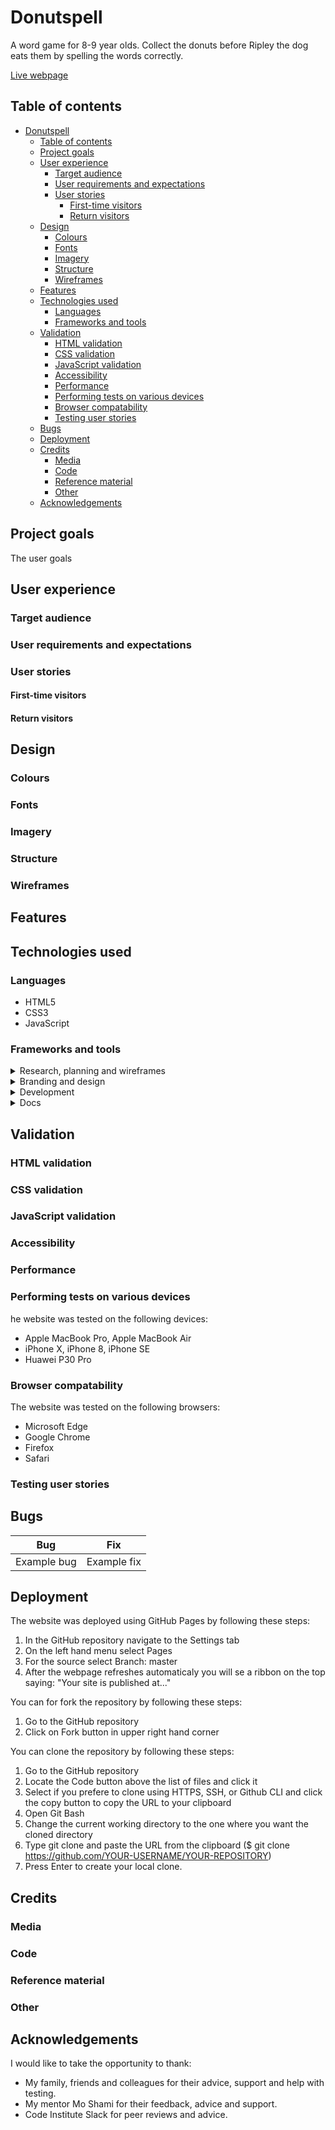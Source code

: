 # Donutspell

A word game for 8-9 year olds. Collect the donuts before Ripley the dog eats them by spelling the words correctly.

[Live webpage](https://lucywoodman.github.io/donutspell/)

## Table of contents

- [Donutspell](#donutspell)
  - [Table of contents](#table-of-contents)
  - [Project goals](#project-goals)
  - [User experience](#user-experience)
    - [Target audience](#target-audience)
    - [User requirements and expectations](#user-requirements-and-expectations)
    - [User stories](#user-stories)
      - [First-time visitors](#first-time-visitors)
      - [Return visitors](#return-visitors)
  - [Design](#design)
    - [Colours](#colours)
    - [Fonts](#fonts)
    - [Imagery](#imagery)
    - [Structure](#structure)
    - [Wireframes](#wireframes)
  - [Features](#features)
  - [Technologies used](#technologies-used)
    - [Languages](#languages)
    - [Frameworks and tools](#frameworks-and-tools)
  - [Validation](#validation)
    - [HTML validation](#html-validation)
    - [CSS validation](#css-validation)
    - [JavaScript validation](#javascript-validation)
    - [Accessibility](#accessibility)
    - [Performance](#performance)
    - [Performing tests on various devices](#performing-tests-on-various-devices)
    - [Browser compatability](#browser-compatability)
    - [Testing user stories](#testing-user-stories)
  - [Bugs](#bugs)
  - [Deployment](#deployment)
  - [Credits](#credits)
    - [Media](#media)
    - [Code](#code)
    - [Reference material](#reference-material)
    - [Other](#other)
  - [Acknowledgements](#acknowledgements)


## Project goals

The user goals

## User experience

### Target audience

### User requirements and expectations

### User stories

#### First-time visitors

#### Return visitors

## Design

### Colours

### Fonts

### Imagery

### Structure

### Wireframes

## Features

## Technologies used

### Languages

- HTML5
- CSS3
- JavaScript

### Frameworks and tools

<details><summary>Research, planning and wireframes</summary>
<ol>
   <li>VSCode (markdown)</li>
   <li>Figma for wireframes and notes</li>
</ol>
</details>

<details><summary>Branding and design</summary>
<ol>
   <li>Figma</li>
   <li>Google Fonts and Phosphoricons</li>
   <li>Blush illustrations</li>
</ol>
</details>

<details><summary>Development</summary>
<ol>
   <li>Git and GitHub</li>
   <li>VSCode</li>
   <li>Figma's Favvy Favicon Exporter plugin</li>
</ol>
</details>

<details><summary>Docs</summary>
<ol>
   <li>VSCode (markdown)</li>
   <li>Am I Responsive for the mockup</li>
   <li>CloudApp for screenshots</li>
</ol>
</details>

## Validation

### HTML validation

### CSS validation

### JavaScript validation

### Accessibility

### Performance

### Performing tests on various devices

he website was tested on the following devices:

- Apple MacBook Pro, Apple MacBook Air
- iPhone X, iPhone 8, iPhone SE
- Huawei P30 Pro

### Browser compatability

The website was tested on the following browsers:

- Microsoft Edge
- Google Chrome
- Firefox
- Safari

### Testing user stories

## Bugs

| **Bug**     | **Fix**     |
| ----------- | ----------- |
| Example bug | Example fix |

## Deployment

The website was deployed using GitHub Pages by following these steps:

1. In the GitHub repository navigate to the Settings tab
2. On the left hand menu select Pages
3. For the source select Branch: master
4. After the webpage refreshes automaticaly you will se a ribbon on the top saying: "Your site is published at..."

You can for fork the repository by following these steps:

1. Go to the GitHub repository
2. Click on Fork button in upper right hand corner

You can clone the repository by following these steps:

1. Go to the GitHub repository
2. Locate the Code button above the list of files and click it
3. Select if you prefere to clone using HTTPS, SSH, or Github CLI and click the copy button to copy the URL to your clipboard
4. Open Git Bash
5. Change the current working directory to the one where you want the cloned directory
6. Type git clone and paste the URL from the clipboard ($ git clone https://github.com/YOUR-USERNAME/YOUR-REPOSITORY)
7. Press Enter to create your local clone.

## Credits

### Media

### Code

### Reference material

### Other

## Acknowledgements

I would like to take the opportunity to thank:

- My family, friends and colleagues for their advice, support and help with testing.
- My mentor Mo Shami for their feedback, advice and support.
- Code Institute Slack for peer reviews and advice.